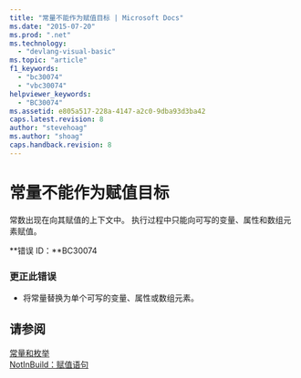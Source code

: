 ```yaml
---
title: "常量不能作为赋值目标 | Microsoft Docs"
ms.date: "2015-07-20"
ms.prod: ".net"
ms.technology: 
  - "devlang-visual-basic"
ms.topic: "article"
f1_keywords: 
  - "bc30074"
  - "vbc30074"
helpviewer_keywords: 
  - "BC30074"
ms.assetid: e805a517-228a-4147-a2c0-9dba93d3ba42
caps.latest.revision: 8
author: "stevehoag"
ms.author: "shoag"
caps.handback.revision: 8
---
```

# 常量不能作为赋值目标
常数出现在向其赋值的上下文中。 执行过程中只能向可写的变量、属性和数组元素赋值。  
  
 **错误 ID：**BC30074  
  
### 更正此错误  
  
-   将常量替换为单个可写的变量、属性或数组元素。  
  
## 请参阅  
 [常量和枚举](../../visual-basic/programming-guide/language-features/constants-enums/index.md)   
 [NotInBuild：赋值语句](http://msdn.microsoft.com/zh-cn/eb4f91e9-fbbf-45ca-b21d-e8ae069de4f9)